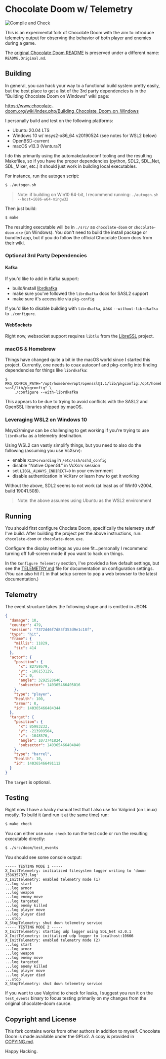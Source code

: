# Chocolate Doom w/ Telemetry
![Compile and Check](https://github.com/voutilad/chocolate-doom/workflows/Compile%20and%20Check/badge.svg?branch=personal)

This is an experimental fork of Chocolate Doom with the aim to
introduce telemetry output for observing the behavior of both player
and enemies during a game.

The [original Chocolate Doom README](./README.Original.md) is
preserved under a different name: `README.Original.md`.

## Building

In general, you can hack your way to a functional build system pretty
easily, but the best place to get a list of the 3rd party dependencies
is in the "Building Chocolate Doom on Windows" wiki page:

https://www.chocolate-doom.org/wiki/index.php/Building_Chocolate_Doom_on_Windows

I personally build and test on the following platforms:

- Ubuntu 20.04 LTS
- Windows 10 w/ msys2-x86_64 v20190524 (see notes for WSL2 below)
- OpenBSD-current
- macOS v13.3 (Ventura?)

I do this primarily using the automake/autoconf tooling and the
resulting Makefiles, so if you have the proper dependencies (python,
SDL2, SDL_Net, SDL_Mixer, etc.) it should just work in building local
executables.

For instance, run the autogen script:

```bash
$ ./autogen.sh
```

> Note: if building on Win10 64-bit, I recommend running:
> `./autogen.sh --host=i686-w64-mingw32`

Then just build:

```bash
$ make
```

The resulting executable will be in `./src/` as `chocolate-doom` or
`chocolate-doom.exe` (on Windows). You don't need to build the install
package or bundled app, but if you do follow the official Chocolate
Doom docs from their wiki.

### Optional 3rd Party Dependencies
#### Kafka
If you'd like to add in Kafka support:
- build/install [librdkafka](https://github.com/edenhill/librdkafka)
- make sure you've followed the `librdkafka` docs for SASL2 support
- make sure it's accessible via `pkg-config`

If you'd like to disable building with `librdkafka`, pass
`--without-librdkafka` to `./configure`.

#### WebSockets
Right now, websocket support requires `libtls` from the
[LibreSSL](https://libressl.org) project.


### macOS & Homebrew
Things have changed quite a bit in the macOS world since I started
this project. Currently, one needs to coax autoconf and pkg-config
into finding dependencies for things like `librdkafka`:

```
$ PKG_CONFIG_PATH="/opt/homebrew/opt/openssl@1.1/lib/pkgconfig:/opt/homebrew/opt/cyrus-sasl/lib/pkgconfig" \
    ./configure --with-librdkafka
```

This appears to be due to trying to avoid conflicts with the SASL2 and
OpenSSL libraries shipped by macOS.

### Leveraging WSL2 on Windows 10
Msys2/mingw can be challenging to get working if you're trying to use
`librdkafka` as a telemetry destination.

Using WSL2 can vastly simplify things, but you need to also do the
following (assuming you use VcXsrv):

- enable `X11Forwarding` in `/etc/ssh/sshd_config`
- disable "Native OpenGL" in VcXsrv session
- set `LIBGL_ALWAYS_INDIRECT=0` in your enviornment
- disable authentication in VcXsrv or learn how to get it working

Without the above, SDL2 seems to not work (at least as of Win10 v2004,
build 19041.508).

> Note: the above assumes using Ubuntu as the WSL2 environment

## Running

You should first configure Choclate Doom, specifically the telemetry
stuff I've build. After building the project per the above
instructions, run: `chocolate-doom` or `chocolate-doom.exe`.

Configure the display settings as you see fit...personally I recommend
turning off full-screen mode if you want to hack on things.

In the `Configure Telemetry` section, I've provided a few default
settings, but see the [TELEMETRY.md](/TELEMETRY.md) file for
documentation on configuration settings. (You can also hit `F1` in
that setup screen to pop a web browser to the latest documentation.)

## Telemetry
The event structure takes the following shape and is emitted in JSON:

```json
{
  "damage": 10,
  "counter": 479,
  "session": "7372d46f7d83f353d9e1c18f",
  "type": "hit",
  "frame": {
    "millis": 11829,
    "tic": 414
  },
  "actor": {
    "position": {
      "x": 82759579,
      "y": -186153129,
      "z": 0,
      "angle": 3292528640,
      "subsector": 140365466405016
    },
    "type": "player",
    "health": 100,
    "armor": 0,
    "id": 140365466484344
  },
  "target": {
    "position": {
      "x": 85983232,
      "y": -213909504,
      "z": -1048576,
      "angle": 1073741824,
      "subsector": 140365466404840
    },
    "type": "barrel",
    "health": 10,
    "id": 140365466491112
  }
}
```

The `target` is optional.

## Testing

Right now I have a hacky manual test that I also use for Valgrind (on
Linux) mostly. To build it (and run it at the same time) run:

```bash
$ make check
```

You can either use `make check` to run the test code or run the
resulting executable directly:

```bash
$ ./src/doom/test_events
```

You should see some console output:

```
----- TESTING MODE 1 -----
X_InitTelemetry: initialized filesystem logger writing to 'doom-1586357873.log'
X_InitTelemetry: enabled telemetry mode (1)
...log start
...log armor
...log weapon
...log enemy move
...log targeted
...log enemy killed
...log player move
...log player died
...stop
X_StopTelemetry: shut down telemetry service
----- TESTING MODE 2 -----
X_InitTelemetry: starting udp logger using SDL_Net v2.0.1
X_InitTelemetry: initialized udp logger to localhost:10666
X_InitTelemetry: enabled telemetry mode (2)
...log start
...log armor
...log weapon
...log enemy move
...log targeted
...log enemy killed
...log player move
...log player died
...stop
X_StopTelemetry: shut down telemetry service
```

If you want to use Valgrind to check for leaks, I suggest you run it
on the `test_events` binary to focus testing primarily on my changes
from the original chocolate-doom source.

## Copyright and License

This fork contains works from other authors in addition to
myself. Chocolate Doom is made available under the GPLv2. A copy is
provided in [COPYING.md](/COPYING.md).

Happy Hacking.
